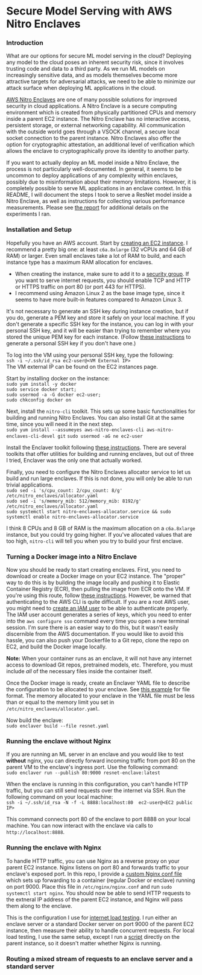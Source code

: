 # Secure Model Serving with AWS Nitro Enclaves

### Introduction ###

What are our options for secure ML model serving in the cloud? Deploying any model to the cloud poses an inherent security risk, since it involves trusting code and data to a third party. As we run ML models on increasingly sensitive data, and as models themselves become more attractive targets for adversarial attacks, we need to be able to minimize our attack surface when deploying ML applications in the cloud.

[AWS Nitro Enclaves](https://docs.aws.amazon.com/enclaves/latest/user/nitro-enclave.html) are one of many possible solutions for improved security in cloud applications. A Nitro Enclave is a secure computing environment which is created from physically partitioned CPUs and memory inside a parent EC2 instance. The Nitro Enclave has no interactive access, persistent storage, or external networking capability. All communication with the outside world goes through a VSOCK channel, a secure local socket connection to the parent instance. Nitro Enclaves also offer the option for cryptographic attestation, an additional level of verification which allows the enclave to cryptographically prove its identity to another party.

If you want to actually deploy an ML model inside a Nitro Enclave, the process is not particularly well-documented. In general, it seems to be uncommon to deploy applications of any complexity within enclaves, possibly due to misinformation about their memory limitations. However, it is completely possible to serve ML applications in an enclave context. In this README, I will document the steps I took to serve a ResNet model inside a Nitro Enclave, as well as instructions for collecting various performance measurements. Please see [the report](https://github.com/hpiercehoffman/secure-serving/blob/main/report/Hannah_Pierce_Hoffman_CS243_FinalReport.pdf) for additional details on the experiments I ran. 

### Installation and Setup ###

Hopefully you have an AWS account. Start by [creating an EC2 instance](https://docs.aws.amazon.com/AWSEC2/latest/UserGuide/EC2_GetStarted.html). I recommend a pretty big one: at least `c6a.8xlarge` (32 vCPUs and 64 GB of RAM) or larger. Even small enclaves take a lot of RAM to build, and each instance type has a maximum RAM allocation for enclaves. 
- When creating the instance, make sure to add it to a [security group](https://docs.aws.amazon.com/AWSEC2/latest/UserGuide/ec2-security-groups.html). If you want to serve internet requests, you should enable TCP and HTTP or HTTPS traffic on port 80 (or port 443 for HTTPS).
- I recommend using Amazon Linux 2 as the base image type, since it seems to have more built-in features compared to Amazon Linux 3.

It's not necessary to generate an SSH key during instance creation, but if you do, generate a PEM key and store it safely on your local machine. If you don't generate a specific SSH key for the instance, you can log in with your personal SSH key, and it will be easier than trying to remember where you stored the unique PEM key for each instance. (Follow [these instructions](https://docs.tritondatacenter.com/public-cloud/getting-started/ssh-keys/generating-an-ssh-key-manually/manually-generating-your-ssh-key-in-mac-os-x) to generate a personal SSH key if you don't have one.)

To log into the VM using your personal SSH key, type the following:    
`ssh -i ~/.ssh/id_rsa ec2-user@<VM External IP>`     
The VM external IP can be found on the EC2 instances page.    

Start by installing docker on the instance:   
`sudo yum install -y docker`   
`sudo service docker start;`    
`sudo usermod -a -G docker ec2-user;`   
`sudo chkconfig docker on`    

Next, install the `nitro-cli` toolkit. This sets up some basic functionalities for building and running Nitro Enclaves. You can also install Git at the same time, since you will need it in the next step.         
`sudo yum install --assumeyes aws-nitro-enclaves-cli aws-nitro-enclaves-cli-devel git`
`sudo usermod -aG ne ec2-user`    

Install the Enclaver toolkit following [these instructions](https://edgebit.io/enclaver/docs/0.x/guide-first/). There are several toolkits that offer utilities for building and running enclaves, but out of three I tried, Enclaver was the only one that actually worked. 

Finally, you need to configure the Nitro Enclaves allocator service to let us build and run large enclaves. If this is not done, you will only be able to run trivial applications.   
`sudo sed -i 's/cpu_count: 2/cpu_count: 8/g' /etc/nitro_enclaves/allocator.yaml`   
`sudo sed -i 's/memory_mib: 512/memory_mib: 8192/g' /etc/nitro_enclaves/allocator.yaml`    
`sudo systemctl start nitro-enclaves-allocator.service && sudo systemctl enable nitro-enclaves-allocator.service`   

I think 8 CPUs and 8 GB of RAM is the maximum allocation on a `c6a.8xlarge` instance, but you could try going higher. If you've allocated values that are too high, `nitro-cli` will tell you when you try to build your first enclave.

### Turning a Docker image into a Nitro Enclave ###

Now you should be ready to start creating enclaves. First, you need to download or create a Docker image on your EC2 instance. The "proper" way to do this is by building the image locally and pushing it to Elastic Container Registry (ECR), then pulling the image from ECR onto the VM. If you're using this route, follow [these instructions](https://docs.aws.amazon.com/AmazonECR/latest/userguide/getting-started-cli.html). However, be warned that authenticating to the AWS CLI is quite difficult. If you are a root AWS user, you might need to [create an IAM user](https://docs.aws.amazon.com/IAM/latest/UserGuide/id_users_create.html) to be able to authenticate properly. The IAM user account generates a series of keys, which you need to enter into the `aws configure sso` command every time you open a new terminal session. I'm sure there is an easier way to do this, but it wasn't easily discernible from the AWS documentation. If you would like to avoid this hassle, you can also push your Dockerfile to a Git repo, clone the repo on EC2, and build the Docker image locally. 

**Note:** When your container runs as an enclave, it will not have any internet access to download Git repos, pretrained models, etc. Therefore, you must include *all* of the necessary files inside the container itself.

Once the Docker image is ready, create an Enclaver YAML file to describe the configuration to be allocated to your enclave. See [this example](https://github.com/hpiercehoffman/secure-serving/blob/main/image_classification/secure/resnet.yaml) for file format. The memory allocated to your enclave in the YAML file must be less than or equal to the memory limit you set in `/etc/nitro_enclaves/allocator.yaml`. 

Now build the enclave:    
`sudo enclaver build --file resnet.yaml`     

### Running the enclave without Nginx ###

If you are running an ML server in an enclave and you would like to test **without** nginx, you can directly forward incoming traffic from port 80 on the parent VM to the enclave's ingress port. Use the following command:    
`sudo enclaver run --publish 80:9000 resnet-enclave:latest`    

When the enclave is running in this configuration, you can't handle HTTP traffic, but you can still send requests over the internet via SSH. Run the following command on your local machine:   
`ssh -i ~/.ssh/id_rsa -N -f -L 8888:localhost:80  ec2-user@<EC2 public IP>`    

This command connects port 80 of the enclave to port 8888 on your local machine. You can now interact with the enclave via calls to `http://localhost:8888`. 

### Running the enclave with Nginx ### 

To handle HTTP traffic, you can use Nginx as a reverse proxy on your parent EC2 instance. Nginx listens on port 80 and forwards traffic to your enclave's exposed port. In this repo, I provide a [custom Nginx conf file](https://github.com/hpiercehoffman/secure-serving/blob/main/nginx/nginx-basic.conf) which sets up forwarding to a container (regular Docker or enclave) running on port 9000. Place this file in `/etc/nginx/nginx.conf` and run `sudo systemctl start nginx`. You should now be able to send HTTP requests to the extneral IP address of the parent EC2 instance, and Nginx will pass them along to the enclave.

This is the configuration I use for [internet load testing](https://github.com/hpiercehoffman/secure-serving/blob/main/load_testing/load_testing.ipynb). I run either an enclave server or a standard Docker server on port 9000 of the parent EC2 instance, then measure their ability to handle concurrent requests. For local load testing, I use the same setup, except I run a [script](https://github.com/hpiercehoffman/secure-serving/blob/main/load_testing/load_testing.py) directly on the parent instance, so it doesn't matter whether Nginx is running.

### Routing a mixed stream of requests to an enclave server and a standard server ###








